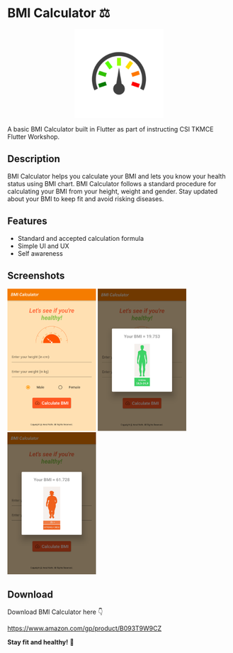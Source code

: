 # BMI Calculator ⚖

<div align="center">
  <img src="android/app/src/main/ic_launcher-playstore.png" width="200">
</div>

A basic BMI Calculator built in Flutter as part of instructing CSI TKMCE Flutter Workshop.

## Description
BMI Calculator helps you calculate your BMI and lets you know your health status using BMI chart.
BMI Calculator follows a standard procedure for calculating your BMI from your height, weight and gender. 
Stay updated about your BMI to keep fit and avoid risking diseases.

## Features
- Standard and accepted calculation formula
- Simple UI and UX
- Self awareness

## Screenshots
<img src="screenshots/1.png" width="200"> <img src="screenshots/2.png" width="200"> <img src="screenshots/3.png" width="200">

## Download

Download BMI Calculator here 👇

https://www.amazon.com/gp/product/B093T9W9CZ

__Stay fit and healthy!__ 💪
